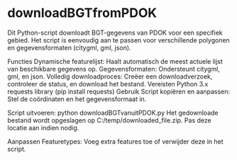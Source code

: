 # downloadBGTfromPDOK
Dit Python-script downloadt BGT-gegevens van PDOK voor een specifiek gebied. Het script is eenvoudig aan te passen voor verschillende polygonen en gegevensformaten (citygml, gml, json).

Functies
Dynamische featurelijst: Haalt automatisch de meest actuele lijst van beschikbare gegevens op.
Gegevensformaten: Ondersteunt citygml, gml, en json.
Volledig downloadproces: Creëer een downloadverzoek, controleer de status, en download het bestand.
Vereisten
Python 3.x
requests library (pip install requests)
Gebruik
Script kopiëren en aanpassen: Stel de coördinaten en het gegevensformaat in.

Script uitvoeren:
python downloadBGTvanuitPDOK.py
Het gedownloade bestand wordt opgeslagen op C:/temp/downloaded_file.zip. Pas deze locatie aan indien nodig.

Aanpassen
Featuretypes: Voeg extra features toe of verwijder deze in het script.

